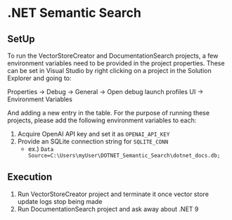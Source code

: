 # .NET Semantic Search

## SetUp

To run the VectorStoreCreator and DocumentationSearch projects, a few environment variables need to be provided in the project properties. These can be set in Visual Studio by right clicking on a project in the Solution Explorer and going to:

Properties &rarr; Debug &rarr; General &rarr; Open debug launch profiles UI &rarr; Environment Variables

And adding a new entry in the table. For the purpose of running these projects, please add the following environment variables to each:

1. Acquire OpenAI API key and set it as `OPENAI_API_KEY`
2. Provide an SQLite connection string for `SQLITE_CONN`
    - ex.) `Data Source=C:\Users\myUser\DOTNET_Semantic_Search\dotnet_docs.db;`

## Execution

1. Run VectorStoreCreator project and terminate it once vector store update logs stop being made
2. Run DocumentationSearch project and ask away about .NET 9
